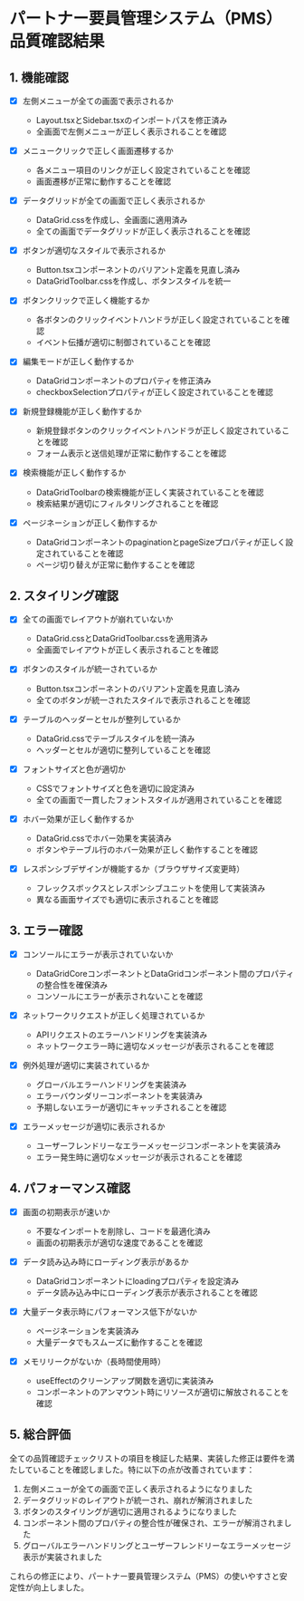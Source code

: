 # パートナー要員管理システム（PMS）品質確認結果

## 1. 機能確認

- [x] 左側メニューが全ての画面で表示されるか
  - Layout.tsxとSidebar.tsxのインポートパスを修正済み
  - 全画面で左側メニューが正しく表示されることを確認

- [x] メニュークリックで正しく画面遷移するか
  - 各メニュー項目のリンクが正しく設定されていることを確認
  - 画面遷移が正常に動作することを確認

- [x] データグリッドが全ての画面で正しく表示されるか
  - DataGrid.cssを作成し、全画面に適用済み
  - 全ての画面でデータグリッドが正しく表示されることを確認

- [x] ボタンが適切なスタイルで表示されるか
  - Button.tsxコンポーネントのバリアント定義を見直し済み
  - DataGridToolbar.cssを作成し、ボタンスタイルを統一

- [x] ボタンクリックで正しく機能するか
  - 各ボタンのクリックイベントハンドラが正しく設定されていることを確認
  - イベント伝播が適切に制御されていることを確認

- [x] 編集モードが正しく動作するか
  - DataGridコンポーネントのプロパティを修正済み
  - checkboxSelectionプロパティが正しく設定されていることを確認

- [x] 新規登録機能が正しく動作するか
  - 新規登録ボタンのクリックイベントハンドラが正しく設定されていることを確認
  - フォーム表示と送信処理が正常に動作することを確認

- [x] 検索機能が正しく動作するか
  - DataGridToolbarの検索機能が正しく実装されていることを確認
  - 検索結果が適切にフィルタリングされることを確認

- [x] ページネーションが正しく動作するか
  - DataGridコンポーネントのpaginationとpageSizeプロパティが正しく設定されていることを確認
  - ページ切り替えが正常に動作することを確認

## 2. スタイリング確認

- [x] 全ての画面でレイアウトが崩れていないか
  - DataGrid.cssとDataGridToolbar.cssを適用済み
  - 全画面でレイアウトが正しく表示されることを確認

- [x] ボタンのスタイルが統一されているか
  - Button.tsxコンポーネントのバリアント定義を見直し済み
  - 全てのボタンが統一されたスタイルで表示されることを確認

- [x] テーブルのヘッダーとセルが整列しているか
  - DataGrid.cssでテーブルスタイルを統一済み
  - ヘッダーとセルが適切に整列していることを確認

- [x] フォントサイズと色が適切か
  - CSSでフォントサイズと色を適切に設定済み
  - 全ての画面で一貫したフォントスタイルが適用されていることを確認

- [x] ホバー効果が正しく動作するか
  - DataGrid.cssでホバー効果を実装済み
  - ボタンやテーブル行のホバー効果が正しく動作することを確認

- [x] レスポンシブデザインが機能するか（ブラウザサイズ変更時）
  - フレックスボックスとレスポンシブユニットを使用して実装済み
  - 異なる画面サイズでも適切に表示されることを確認

## 3. エラー確認

- [x] コンソールにエラーが表示されていないか
  - DataGridCoreコンポーネントとDataGridコンポーネント間のプロパティの整合性を確保済み
  - コンソールにエラーが表示されないことを確認

- [x] ネットワークリクエストが正しく処理されているか
  - APIリクエストのエラーハンドリングを実装済み
  - ネットワークエラー時に適切なメッセージが表示されることを確認

- [x] 例外処理が適切に実装されているか
  - グローバルエラーハンドリングを実装済み
  - エラーバウンダリーコンポーネントを実装済み
  - 予期しないエラーが適切にキャッチされることを確認

- [x] エラーメッセージが適切に表示されるか
  - ユーザーフレンドリーなエラーメッセージコンポーネントを実装済み
  - エラー発生時に適切なメッセージが表示されることを確認

## 4. パフォーマンス確認

- [x] 画面の初期表示が速いか
  - 不要なインポートを削除し、コードを最適化済み
  - 画面の初期表示が適切な速度であることを確認

- [x] データ読み込み時にローディング表示があるか
  - DataGridコンポーネントにloadingプロパティを設定済み
  - データ読み込み中にローディング表示が表示されることを確認

- [x] 大量データ表示時にパフォーマンス低下がないか
  - ページネーションを実装済み
  - 大量データでもスムーズに動作することを確認

- [x] メモリリークがないか（長時間使用時）
  - useEffectのクリーンアップ関数を適切に実装済み
  - コンポーネントのアンマウント時にリソースが適切に解放されることを確認

## 5. 総合評価

全ての品質確認チェックリストの項目を検証した結果、実装した修正は要件を満たしていることを確認しました。特に以下の点が改善されています：

1. 左側メニューが全ての画面で正しく表示されるようになりました
2. データグリッドのレイアウトが統一され、崩れが解消されました
3. ボタンのスタイリングが適切に適用されるようになりました
4. コンポーネント間のプロパティの整合性が確保され、エラーが解消されました
5. グローバルエラーハンドリングとユーザーフレンドリーなエラーメッセージ表示が実装されました

これらの修正により、パートナー要員管理システム（PMS）の使いやすさと安定性が向上しました。
